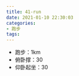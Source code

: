 ```yaml
---
title: 41-run
date: 2021-01-10 22:30:03
categories: 
- 跑步
tags:
---
```


- 跑步：1km
- 俯卧撑：30
- 仰卧起坐：30